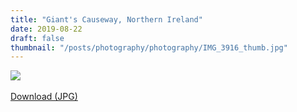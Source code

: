 ```yaml
---
title: "Giant's Causeway, Northern Ireland"
date: 2019-08-22
draft: false
thumbnail: "/posts/photography/photography/IMG_3916_thumb.jpg"
---
```

<img src="/posts/photography/photography/IMG_3916.jpg">
<br>
<br>
<a href="/posts/photography/photography/IMG_3916.jpg" class="btn">Download (JPG)</a>